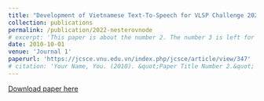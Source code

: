 ```yaml
---
title: "Development of Vietnamese Text-To-Speech for VLSP Challenge 2021"
collection: publications
permalink: /publication/2022-nesterovnode
# excerpt: 'This paper is about the number 2. The number 3 is left for future work.'
date: 2010-10-01
venue: 'Journal 1'
paperurl: 'https://jcsce.vnu.edu.vn/index.php/jcsce/article/view/347'
# citation: 'Your Name, You. (2010). &quot;Paper Title Number 2.&quot; <i>Journal 1</i>. 1(2).'
---
```

<!-- This paper is about the number 2. The number 3 is left for future work. -->

[Download paper here](https://jcsce.vnu.edu.vn/index.php/jcsce/article/view/347/139)

<!-- Recommended citation: Your Name, You. (2010). "Paper Title Number 2." <i>Journal 1</i>. 1(2). -->